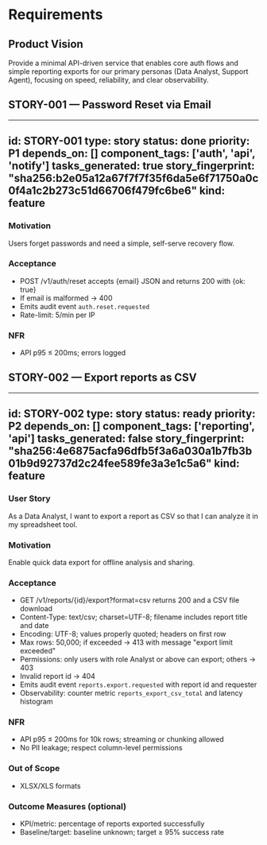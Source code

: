 # Requirements

## Product Vision
Provide a minimal API-driven service that enables core auth flows and simple reporting exports for our primary personas (Data Analyst, Support Agent), focusing on speed, reliability, and clear observability.

## STORY-001 — Password Reset via Email
---
id: STORY-001
type: story
status: done
priority: P1
depends_on: []
component_tags: ['auth', 'api', 'notify']
tasks_generated: true
story_fingerprint: "sha256:b2e05a12a67f7f7f35f6da5e6f71750a0c0f4a1c2b273c51d66706f479fc6be6"
kind: feature
---
### Motivation
Users forget passwords and need a simple, self-serve recovery flow.

### Acceptance
- POST /v1/auth/reset accepts {email} JSON and returns 200 with {ok: true}
- If email is malformed → 400
- Emits audit event `auth.reset.requested`
- Rate-limit: 5/min per IP

### NFR
- API p95 ≤ 200ms; errors logged

## STORY-002 — Export reports as CSV
---
id: STORY-002
type: story
status: ready
priority: P2
depends_on: []
component_tags: ['reporting', 'api']
tasks_generated: false
story_fingerprint: "sha256:4e6875acfa96dfb5f3a6a030a1b7fb3b01b9d92737d2c24fee589fe3a3e1c5a6"
kind: feature
---
### User Story
As a Data Analyst, I want to export a report as CSV so that I can analyze it in my spreadsheet tool.

### Motivation
Enable quick data export for offline analysis and sharing.

### Acceptance
- GET /v1/reports/{id}/export?format=csv returns 200 and a CSV file download
- Content-Type: text/csv; charset=UTF-8; filename includes report title and date
- Encoding: UTF-8; values properly quoted; headers on first row
- Max rows: 50,000; if exceeded → 413 with message "export limit exceeded"
- Permissions: only users with role Analyst or above can export; others → 403
- Invalid report id → 404
- Emits audit event `reports.export.requested` with report id and requester
- Observability: counter metric `reports_export_csv_total` and latency histogram

### NFR
- API p95 ≤ 200ms for 10k rows; streaming or chunking allowed
- No PII leakage; respect column-level permissions

### Out of Scope
- XLSX/XLS formats

### Outcome Measures (optional)
- KPI/metric: percentage of reports exported successfully
- Baseline/target: baseline unknown; target ≥ 95% success rate
